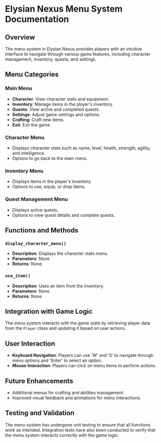 # Elysian Nexus Menu System Documentation

## Overview
The menu system in Elysian Nexus provides players with an intuitive interface to navigate through various game features, including character management, inventory, quests, and settings.

## Menu Categories
### Main Menu
- **Character**: View character stats and equipment.
- **Inventory**: Manage items in the player's inventory.
- **Quests**: View active and completed quests.
- **Settings**: Adjust game settings and options.
- **Crafting**: Craft new items.
- **Exit**: Exit the game.

### Character Menu
- Displays character stats such as name, level, health, strength, agility, and intelligence.
- Options to go back to the main menu.

### Inventory Menu
- Displays items in the player's inventory.
- Options to use, equip, or drop items.

### Quest Management Menu
- Displays active quests.
- Options to view quest details and complete quests.

## Functions and Methods
### `display_character_menu()`
- **Description**: Displays the character stats menu.
- **Parameters**: None
- **Returns**: None

### `use_item()`
- **Description**: Uses an item from the inventory.
- **Parameters**: None
- **Returns**: None

## Integration with Game Logic
The menu system interacts with the game state by retrieving player data from the `Player` class and updating it based on user actions.

## User Interaction
- **Keyboard Navigation**: Players can use 'W' and 'S' to navigate through menu options and 'Enter' to select an option.
- **Mouse Interaction**: Players can click on menu items to perform actions.

## Future Enhancements
- Additional menus for crafting and abilities management.
- Improved visual feedback and animations for menu interactions.

## Testing and Validation
The menu system has undergone unit testing to ensure that all functions work as intended. Integration tests have also been conducted to verify that the menu system interacts correctly with the game logic.